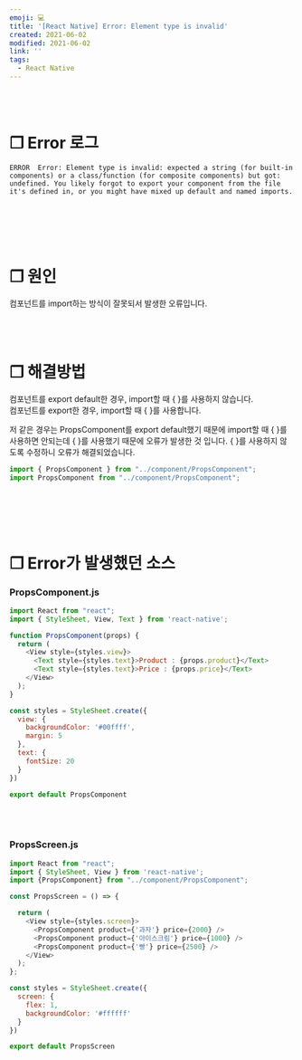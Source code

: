 ```yaml
---
emoji: 💻
title: '[React Native] Error: Element type is invalid'
created: 2021-06-02
modified: 2021-06-02
link: ''
tags:
  - React Native
---
```

<br></br>





# **❐ Error 로그**
```undefined isWrap
ERROR  Error: Element type is invalid: expected a string (for built-in components) or a class/function (for composite components) but got: undefined. You likely forgot to export your component from the file it's defined in, or you might have mixed up default and named imports.
```
<br></br><br></br>



# **❐ 원인**
컴포넌트를 import하는 방식이 잘못되서 발생한 오류입니다.
<br></br><br></br>



# **❐ 해결방법**
컴포넌트를 export default한 경우, import할 때 { }를 사용하지 않습니다.  
컴포넌트를 export한 경우, import할 때 { }를 사용합니다.  

저 같은 경우는 PropsComponent를 export default했기 때문에 import할 때 { }를 사용하면 안되는데 { }를 사용했기 때문에 오류가 발생한 것 입니다.
{ }를 사용하지 않도록 수정하니 오류가 해결되었습니다.
```javascript addLine={2} removeLine={1}
import { PropsComponent } from "../component/PropsComponent";
import PropsComponent from "../component/PropsComponent";
```
<br></br><br></br>



# **❐ Error가 발생했던 소스**
### **PropsComponent.js**
```javascript highlightLine={23}
import React from "react";
import { StyleSheet, View, Text } from 'react-native'; 

function PropsComponent(props) {
  return (
    <View style={styles.view}>
      <Text style={styles.text}>Product : {props.product}</Text>
      <Text style={styles.text}>Price : {props.price}</Text>
    </View>
  );
}

const styles = StyleSheet.create({
  view: {
    backgroundColor: '#00ffff',
    margin: 5
  },
  text: {
    fontSize: 20
  }
})

export default PropsComponent
```
<br></br>

### **PropsScreen.js**
```javascript highlightLine={3}
import React from "react";
import { StyleSheet, View } from 'react-native'; 
import {PropsComponent} from "../component/PropsComponent";

const PropsScreen = () => {

  return (
    <View style={styles.screen}>
      <PropsComponent product={'과자'} price={2000} />
      <PropsComponent product={'아이스크림'} price={1000} />
      <PropsComponent product={'빵'} price={2500} />
    </View>
  );
};

const styles = StyleSheet.create({
  screen: {
    flex: 1,
    backgroundColor: '#ffffff'
  }
})

export default PropsScreen
```
<br></br><br></br>

